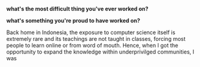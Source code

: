 
**what's the most difficult thing you've ever worked on?**



**what's something you're proud to have worked on?**

Back home in Indonesia, the exposure to computer science itself is extremely rare and its teachings are not taught in classes, forcing most people to learn online or from word of mouth. Hence, when I got the opportunity to expand the knowledge within underprivilged communities, I was 